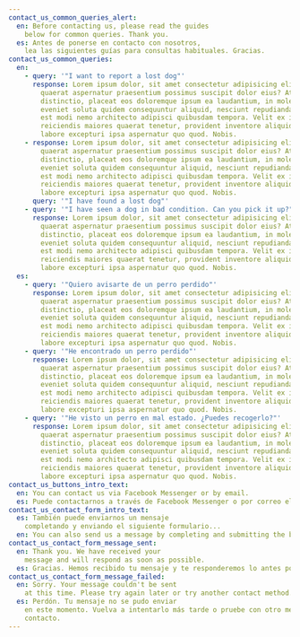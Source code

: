 ```yaml
---
contact_us_common_queries_alert:
  en: Before contacting us, please read the guides
    below for common queries. Thank you.
  es: Antes de ponerse en contacto con nosotros,
    lea las siguientes guías para consultas habituales. Gracias.
contact_us_common_queries:
  en:
    - query: '"I want to report a lost dog"'
      response: Lorem ipsum dolor, sit amet consectetur adipisicing elit. Illum,
        quaerat aspernatur praesentium possimus suscipit dolor eius? At dolorum
        distinctio, placeat eos doloremque ipsum ea laudantium, in molestias
        eveniet soluta quidem consequuntur aliquid, nesciunt repudiandae? Itaque
        est modi nemo architecto adipisci quibusdam tempora. Velit ex itaque
        reiciendis maiores quaerat tenetur, provident inventore aliquid eum
        labore excepturi ipsa aspernatur quo quod. Nobis.
    - response: Lorem ipsum dolor, sit amet consectetur adipisicing elit. Illum,
        quaerat aspernatur praesentium possimus suscipit dolor eius? At dolorum
        distinctio, placeat eos doloremque ipsum ea laudantium, in molestias
        eveniet soluta quidem consequuntur aliquid, nesciunt repudiandae? Itaque
        est modi nemo architecto adipisci quibusdam tempora. Velit ex itaque
        reiciendis maiores quaerat tenetur, provident inventore aliquid eum
        labore excepturi ipsa aspernatur quo quod. Nobis.
      query: '"I have found a lost dog"'
    - query: '"I have seen a dog in bad condition. Can you pick it up?"'
      response: Lorem ipsum dolor, sit amet consectetur adipisicing elit. Illum,
        quaerat aspernatur praesentium possimus suscipit dolor eius? At dolorum
        distinctio, placeat eos doloremque ipsum ea laudantium, in molestias
        eveniet soluta quidem consequuntur aliquid, nesciunt repudiandae? Itaque
        est modi nemo architecto adipisci quibusdam tempora. Velit ex itaque
        reiciendis maiores quaerat tenetur, provident inventore aliquid eum
        labore excepturi ipsa aspernatur quo quod. Nobis.
  es:
    - query: '"Quiero avisarte de un perro perdido"'
      response: Lorem ipsum dolor, sit amet consectetur adipisicing elit. Illum,
        quaerat aspernatur praesentium possimus suscipit dolor eius? At dolorum
        distinctio, placeat eos doloremque ipsum ea laudantium, in molestias
        eveniet soluta quidem consequuntur aliquid, nesciunt repudiandae? Itaque
        est modi nemo architecto adipisci quibusdam tempora. Velit ex itaque
        reiciendis maiores quaerat tenetur, provident inventore aliquid eum
        labore excepturi ipsa aspernatur quo quod. Nobis.
    - query: '"He encontrado un perro perdido"'
      response: Lorem ipsum dolor, sit amet consectetur adipisicing elit. Illum,
        quaerat aspernatur praesentium possimus suscipit dolor eius? At dolorum
        distinctio, placeat eos doloremque ipsum ea laudantium, in molestias
        eveniet soluta quidem consequuntur aliquid, nesciunt repudiandae? Itaque
        est modi nemo architecto adipisci quibusdam tempora. Velit ex itaque
        reiciendis maiores quaerat tenetur, provident inventore aliquid eum
        labore excepturi ipsa aspernatur quo quod. Nobis.
    - query: '"He visto un perro en mal estado. ¿Puedes recogerlo?"'
      response: Lorem ipsum dolor, sit amet consectetur adipisicing elit. Illum,
        quaerat aspernatur praesentium possimus suscipit dolor eius? At dolorum
        distinctio, placeat eos doloremque ipsum ea laudantium, in molestias
        eveniet soluta quidem consequuntur aliquid, nesciunt repudiandae? Itaque
        est modi nemo architecto adipisci quibusdam tempora. Velit ex itaque
        reiciendis maiores quaerat tenetur, provident inventore aliquid eum
        labore excepturi ipsa aspernatur quo quod. Nobis.
contact_us_buttons_intro_text:
  en: You can contact us via Facebook Messenger or by email.
  es: Puede contactarnos a través de Facebook Messenger o por correo electrónico.
contact_us_contact_form_intro_text:
  es: También puede enviarnos un mensaje
    completando y enviando el siguiente formulario...
  en: You can also send us a message by completing and submitting the below form...
contact_us_contact_form_message_sent:
  en: Thank you. We have received your
    message and will respond as soon as possible.
  es: Gracias. Hemos recibido tu mensaje y te responderemos lo antes posible.
contact_us_contact_form_message_failed:
  en: Sorry. Your message couldn't be sent
    at this time. Please try again later or try another contact method.
  es: Perdón. Tu mensaje no se pudo enviar
    en este momento. Vuelva a intentarlo más tarde o pruebe con otro método de
    contacto.
---
```

